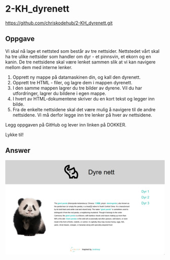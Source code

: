 # 2-KH_dyrenett

https://github.com/chriskodehub/2-KH_dyrenett.git

## Oppgave

Vi skal nå lage et nettsted som består av tre nettsider. Nettstedet vårt skal ha tre ulike nettsider som handler om dyr - et pinnsvin, et ekorn og en kanin. De tre nettsidene skal være lenket sammen slik at vi kan navigere mellom dem med interne lenker.

1. Opprett ny mappe på datamaskinen din, og kall den dyrenett.
2. Opprett tre HTML - filer, og lagre dem i mappen dyrenett.
3. I den samme mappen lagrer du tre bilder av dyrene. Vil du har utfordringer, lagrer du bildene i egen mappe.
4. I hvert av HTML-dokumentene skriver du en kort tekst og legger inn bilde.
5. Fra de enkelte nettsidene skal det være mulig å navigere til de andre nettsidene. Vi må derfor legge inn tre lenker på hver av nettsidene.
    
Legg oppgaven på GitHub og lever inn linken på DOKKER.

Lykke til!

## Answer
![Demo](img/demo.png)